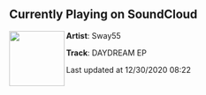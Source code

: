 ## Currently Playing on SoundCloud

[<img align="left" width="100" src="https://i1.sndcdn.com/artworks-SgZTNhK8nVTQysRQ-FlTWBg-t50x50.jpg">](https://soundcloud.com/sway55/daydream-ep)

**Artist**: Sway55 

**Track**: DAYDREAM EP

Last updated at 12/30/2020 08:22

